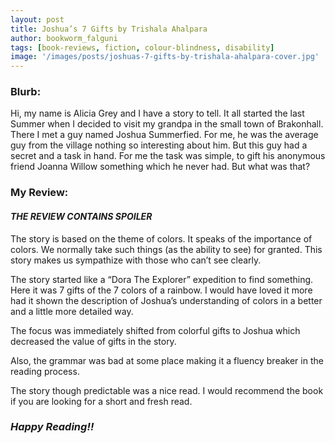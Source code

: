 ```yaml
---
layout: post
title: Joshua’s 7 Gifts by Trishala Ahalpara
author: bookworm_falguni
tags: [book-reviews, fiction, colour-blindness, disability]
image: '/images/posts/joshuas-7-gifts-by-trishala-ahalpara-cover.jpg'
---
```

### **Blurb:**
Hi, my name is Alicia Grey and I have a story to tell. It all started the last Summer when I decided to visit my grandpa in the small town of Brakonhall. There I met a guy named Joshua Summerfied. For me, he was the average guy from the village nothing so interesting about him. But this guy had a secret and a task in hand. For me the task was simple, to gift his anonymous friend Joanna Willow something which he never had. But what was that?

### **My Review:**

#### *THE REVIEW CONTAINS SPOILER* 

The story is based on the theme of colors.
It speaks of the importance of colors. We normally take such things (as the ability to see) for granted. This story makes us sympathize with those who can’t see clearly.

The story started like a “Dora The Explorer” expedition to find something. Here it was 7 gifts of the 7 colors of a rainbow. 
I would have loved it more had it shown the description of Joshua’s understanding of colors in a better and a little more detailed way.

The focus was immediately shifted from colorful gifts to Joshua which decreased the value of gifts in the story.

Also, the grammar was bad at some place making it a fluency breaker in the reading process.

The story though predictable was a nice read.
I would recommend the book if you are looking for a short and fresh read.

### ***Happy Reading!!***

